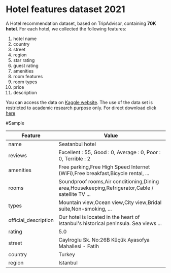 # Hotel features dataset 2021

A Hotel recommendation dataset, based on TripAdvisor, containing **70K hotel**. For each hotel, we collected the following features:
1. hotel name
2. country
3. street 
4. region
5. star rating
6. guest rating 
7. amenities
8. room features
9. room types
10. price
11. description

You can access the data on [Kaggle website](https://www.kaggle.com/osamaalhalabi/hotels-features-dataset). The use of the data set is restricted to academic research purpose only.
For direct download click [here](https://www.kaggle.com/osamaalhalabi/hotels-features-dataset/download)

#Sample

Feature | Value
------------ | -------------
name | Seatanbul hotel
reviews | Excellent : 55, Good : 0, Average : 0, Poor : 0, Terrible : 2
amenities | Free parking,Free High Speed Internet (WiFi),Free breakfast,Bicycle rental, ...
rooms | Soundproof rooms,Air conditioning,Dining area,Housekeeping,Refrigerator,Cable / satellite TV ...
types | Mountain view,Ocean view,City view,Bridal suite,Non-smoking, ...
official_description | Our hotel is located in the heart of Istanbul's historical peninsula. Sea views ...
rating | 5.0
street | CayIroglu Sk. No:26B Küçük Ayasofya Mahallesi - Fatih
country |Turkey
region | Istanbul
